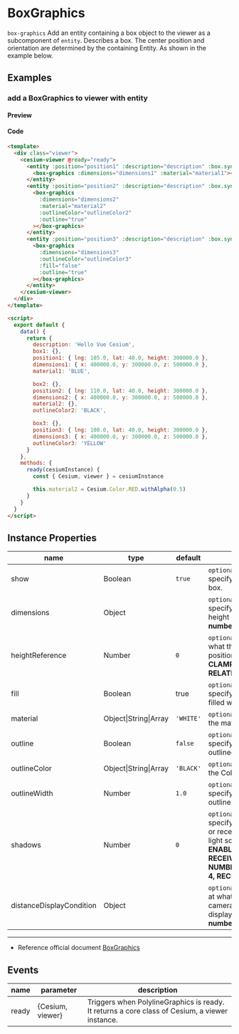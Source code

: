 # BoxGraphics

`box-graphics` Add an entity containing a box object to the viewer as a subcomponent of `entity`. Describes a box. The center position and orientation are determined by the containing Entity. As shown in the example below.

## Examples

### add a BoxGraphics to viewer with entity

#### Preview

<doc-preview>
  <template>
    <div class="viewer">
      <cesium-viewer @ready="ready">
        <entity :position="position1" :description="description" :box.sync="box1">
          <box-graphics :dimensions="dimensions1" :material="material1"></box-graphics>
        </entity>
        <entity :position="position2" :description="description" :box.sync="box2">
          <box-graphics
            :dimensions="dimensions2"
            :material="material2"
            :outlineColor="outlineColor2"
            :outline="true"
          ></box-graphics>
        </entity>
        <entity :position="position3" :description="description" :box.sync="box3">
          <box-graphics
            :dimensions="dimensions3"
            :outlineColor="outlineColor3"
            :fill="false"
            :outline="true"
          ></box-graphics>
        </entity>
      </cesium-viewer>
    </div>
  </template>

  <script>
    export default {
      data() {
        return {
          description: 'Hello Vue Cesium',
          box1: {},
          position1: { lng: 105.0, lat: 40.0, height: 300000.0 },
          dimensions1: { x: 400000.0, y: 300000.0, z: 500000.0 },
          material1: 'BLUE',

          box2: {},
          position2: { lng: 110.0, lat: 40.0, height: 300000.0 },
          dimensions2: { x: 400000.0, y: 300000.0, z: 500000.0 },
          material2: {},
          outlineColor2: 'BLACK',

          box3: {},
          position3: { lng: 100.0, lat: 40.0, height: 300000.0 },
          dimensions3: { x: 400000.0, y: 300000.0, z: 500000.0 },
          outlineColor3: 'YELLOW'
        }
      },
      methods: {
        ready(cesiumInstance) {
          const { Cesium, viewer } = cesiumInstance

          this.material2 = Cesium.Color.RED.withAlpha(0.5)
        }
      }
    }
  </script>
</doc-preview>

#### Code

```html
<template>
  <div class="viewer">
    <cesium-viewer @ready="ready">
      <entity :position="position1" :description="description" :box.sync="box1">
        <box-graphics :dimensions="dimensions1" :material="material1"></box-graphics>
      </entity>
      <entity :position="position2" :description="description" :box.sync="box2">
        <box-graphics
          :dimensions="dimensions2"
          :material="material2"
          :outlineColor="outlineColor2"
          :outline="true"
        ></box-graphics>
      </entity>
      <entity :position="position3" :description="description" :box.sync="box3">
        <box-graphics
          :dimensions="dimensions3"
          :outlineColor="outlineColor3"
          :fill="false"
          :outline="true"
        ></box-graphics>
      </entity>
    </cesium-viewer>
  </div>
</template>

<script>
  export default {
    data() {
      return {
        description: 'Hello Vue Cesium',
        box1: {},
        position1: { lng: 105.0, lat: 40.0, height: 300000.0 },
        dimensions1: { x: 400000.0, y: 300000.0, z: 500000.0 },
        material1: 'BLUE',

        box2: {},
        position2: { lng: 110.0, lat: 40.0, height: 300000.0 },
        dimensions2: { x: 400000.0, y: 300000.0, z: 500000.0 },
        material2: {},
        outlineColor2: 'BLACK',

        box3: {},
        position3: { lng: 100.0, lat: 40.0, height: 300000.0 },
        dimensions3: { x: 400000.0, y: 300000.0, z: 500000.0 },
        outlineColor3: 'YELLOW'
      }
    },
    methods: {
      ready(cesiumInstance) {
        const { Cesium, viewer } = cesiumInstance

        this.material2 = Cesium.Color.RED.withAlpha(0.5)
      }
    }
  }
</script>
```

## Instance Properties

<!-- prettier-ignore -->
| name | type | default | description |
| ------------------------ | ------------- | ------- | -------------------------------------------------------------------------------------------------------- |
| show | Boolean | `true` | `optional` A boolean Property specifying the visibility of the box. |
| dimensions | Object | | `optional` A Cartesian3 Property specifying the length, width, and height of the box. **structure: { x: number, y: number, z: number }** |
| heightReference | Number | `0` | `optional` A Property specifying what the height from the entity position is relative to. **NONE: 0, CLAMP_TO_GROUND: 1, RELATIVE_TO_GROUND: 2** |
| fill | Boolean | true | `optional` A boolean Property specifying whether the box is filled with the provided material. |
| material | Object\|String\|Array | `'WHITE'` | `optional` A Property specifying the material used to fill the box. |
| outline | Boolean | `false` | `optional` A boolean Property specifying whether the box is outlined. |
| outlineColor | Object\|String\|Array | `'BLACK'` | `optional` A Property specifying the Color of the outline. |
| outlineWidth | Number | `1.0` | `optional` A numeric Property specifying the width of the outline. |
| shadows | Number | `0` | `optional` An enum Property specifying whether the box casts or receives shadows from each light source. **DISABLED: 0, ENABLED: 1, CAST_ONLY: 2, RECEIVE_ONLY: 3, NUMBER_OF_SHADOW_MODES: 4, RECEIVE_ONLY: 3** |
| distanceDisplayCondition | Object | | `optional` A Property specifying at what distance from the camera that this box will be displayed. **structure: { near: number, far: number }** |

---

- Reference official document [BoxGraphics](https://cesiumjs.org/Cesium/Build/Documentation/BoxGraphics.html)

## Events

| name  | parameter        | description                                                                                    |
| ----- | ---------------- | ---------------------------------------------------------------------------------------------- |
| ready | {Cesium, viewer} | Triggers when PolylineGraphics is ready. It returns a core class of Cesium, a viewer instance. |
